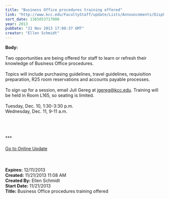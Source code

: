 ```yaml
---
title: "Business Office procedures training offered"
link: "http://www.kcc.edu/FacultyStaff/update/Lists/Announcements/DispForm.aspx?ID=1337"
sort_date: 1385053717000
year: 2013
pubDate: "21 Nov 2013 17:08:37 GMT"
creator: "Ellen Schmidt"
---
```


<div><b>Body:</b> <div class="ExternalClass17FFD05C184346BFBD45AE539E08FC6A">
<div> </div>
<div>Two opportunities are being offered for staff to learn or refresh their knowledge of Business Office procedures. </div>
<div> </div>
<div>Topics will include purchasing guidelines, travel guidelines, requisition preparation, R25 room reservations and accounts payable processes.</div>
<div> </div>
<div>To sign up for a session, email Juli Gereg at <a href="mailto:jgereg@kcc.edu">jgereg@kcc.edu</a>. Training will be held in Room L165, so seating is limited.</div>
<div> </div>
<div>Tuesday, Dec. 10, 1:30-3:30 p.m.<br />Wednesday, Dec. 11, 9-11 a.m.</div>
<div><br /> </div>
<div> </div>
<div> </div>
<div>
<div>***</div>
<div> </div>
<div></div>
<div><a href="/FacultyStaff/update/Pages/dailyupdate.aspx">Go to Online Update</a></div>
<div></div>
<div> </div>
<div> </div>
<div> </div></div></div></div>
<div><b>Expires:</b> 12/11/2013</div>
<div><b>Created:</b> 11/21/2013 11:08 AM</div>
<div><b>Created By:</b> Ellen Schmidt</div>
<div><b>Start Date:</b> 11/21/2013</div>
<div><b>Title:</b> Business Office procedures training offered</div>
